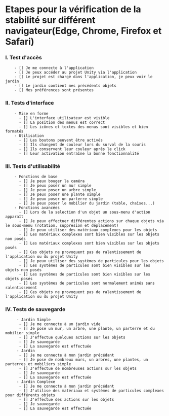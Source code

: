 # Etapes pour la vérification de la stabilité sur différent navigateur(Edge, Chrome, Firefox et Safari)

### I.    Test d'accès

        - [] Je me connecte à l'application
        - [] Je peux accéder au projet Unity via l'application
        - [] Le projet est chargé dans l'application, je peux voir le jardin
        - [] Le jardin contient mes précédents objets
        - [] Mes préférences sont présentes
  
### II.   Tests d'interface
        - Mise en forme
          - [] L'interface utilisateur est visible
          - [] La position des menus est correct
          - [] Les icônes et textes des menus sont visibles et bien formatés
        - Utilisation
          - [] Les boutons peuvent être activés
          - [] Ils changent de couleur lors du survol de la souris
          - [] Ils conservent leur couleur après le click
          - [] Leur activation entraîne la bonne fonctionnalité
          
### III.  Tests d'utilisabilité
        - Fonctions de base
          - [] Je peux bouger la caméra
          - [] Je peux poser un mur simple
          - [] Je peux poser un arbre simple
          - [] Je peux poser une plante simple
          - [] Je peux poser un parterre simple
          - [] Je peux poser le mobilier du jardin (table, chaîses...)
        - Fonctions avancées
          - [] Lors de la selection d'un objet un sous-menu d'action apparaît
          - [] Je peux effectuer différentes actions sur chaque objets via le sous-menu (rotation, suppresion et déplacement)
          - [] Je peux utiliser des matériaux complexes pour les objets
          - [] Les matériaux complexes sont bien visibles sur les objets non posés
          - [] Les matériaux complexes sont bien visibles sur les objets posés
          - [] Ces objets ne provoquent pas de ralentissement de l'application ou du projet Unity
          - [] Je peux utiliser des systèmes de particules pour les objets
          - [] Les systèmes de particules sont bien visibles sur les objets non posés
          - [] Les systèmes de particules sont bien visibles sur les objets posés
          - [] Les systèmes de particules sont normalement animés sans ralentissement
          - [] Ces objets ne provoquent pas de ralentissement de l'application ou du projet Unity
          
### IV.   Tests de sauvegarde
         - Jardin Simple
          - [] Je me connecte à un jardin vide
          - [] Je pose un mur, un arbre, une plante, un parterre et du mobilier simple
          - [] J'effectue quelques actions sur les objets
          - [] Je sauvegarde
          - [] La sauvegarde est effectuée
         - Jardin
          - [] Je me connecte à mon jardin précédant
          - [] Je pose de nombreux murs, un arbres, une plantes, un parterres et mobiliers simple
          - [] J'effectue de nombreuses actions sur les objets
          - [] Je sauvegarde
          - [] La sauvegarde est effectuée
         - Jardin Complexe
          - [] Je me connecte à mon jardin précédant
          - [] J'utilise des matériaux et systèmes de particules complexes pour différents objets
          - [] J'effectue des actions sur les objets
          - [] Je sauvegarde
          - [] La sauvegarde est effectuée
